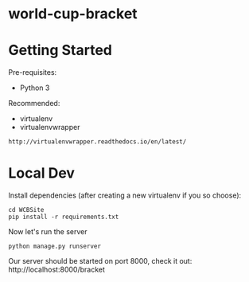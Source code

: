 # world-cup-bracket

# Getting Started
Pre-requisites:
- Python 3

Recommended:
- virtualenv
- virtualenvwrapper

```
http://virtualenvwrapper.readthedocs.io/en/latest/
```

# Local Dev
Install dependencies (after creating a new virtualenv if you so choose):

```
cd WCBSite
pip install -r requirements.txt
```

Now let's run the server

```
python manage.py runserver
```

Our server should be started on port 8000, check it out:
http://localhost:8000/bracket